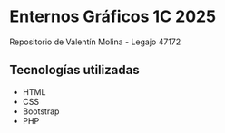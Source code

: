 # Enternos Gráficos 1C 2025

Repositorio de Valentín Molina - Legajo 47172

## Tecnologías utilizadas

- HTML  
- CSS  
- Bootstrap  
- PHP
